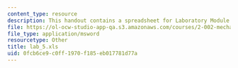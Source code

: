 ```yaml
---
content_type: resource
description: This handout contains a spreadsheet for Laboratory Module 5.
file: https://ol-ocw-studio-app-qa.s3.amazonaws.com/courses/2-002-mechanics-and-materials-ii-spring-2004/0fcb6ce9c0ff1970f185eb017781d77a_lab_5.xls
file_type: application/msword
resourcetype: Other
title: lab_5.xls
uid: 0fcb6ce9-c0ff-1970-f185-eb017781d77a
---
```

